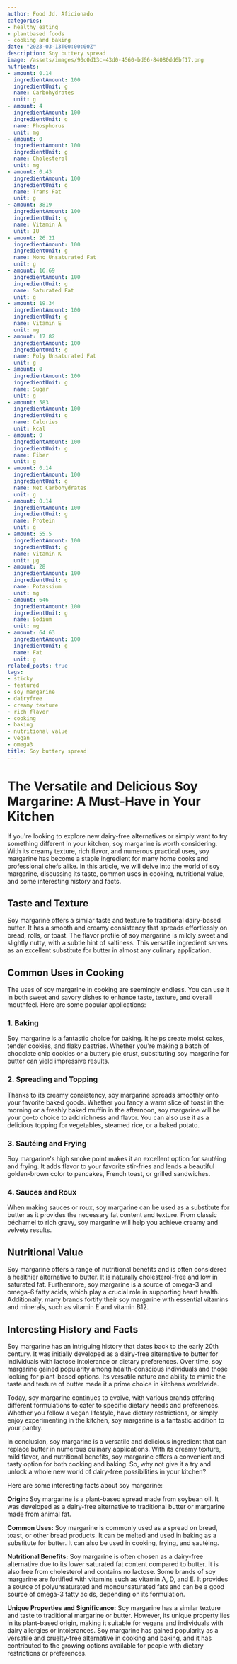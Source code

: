 ```yaml
---
author: Food Jd. Aficionado
categories:
- healthy eating
- plantbased foods
- cooking and baking
date: "2023-03-13T00:00:00Z"
description: Soy buttery spread
image: /assets/images/90c0d13c-43d0-4560-bd66-84080dd6bf17.png
nutrients:
- amount: 0.14
  ingredientAmount: 100
  ingredientUnit: g
  name: Carbohydrates
  unit: g
- amount: 4
  ingredientAmount: 100
  ingredientUnit: g
  name: Phosphorus
  unit: mg
- amount: 0
  ingredientAmount: 100
  ingredientUnit: g
  name: Cholesterol
  unit: mg
- amount: 0.43
  ingredientAmount: 100
  ingredientUnit: g
  name: Trans Fat
  unit: g
- amount: 3819
  ingredientAmount: 100
  ingredientUnit: g
  name: Vitamin A
  unit: IU
- amount: 26.21
  ingredientAmount: 100
  ingredientUnit: g
  name: Mono Unsaturated Fat
  unit: g
- amount: 16.69
  ingredientAmount: 100
  ingredientUnit: g
  name: Saturated Fat
  unit: g
- amount: 19.34
  ingredientAmount: 100
  ingredientUnit: g
  name: Vitamin E
  unit: mg
- amount: 17.82
  ingredientAmount: 100
  ingredientUnit: g
  name: Poly Unsaturated Fat
  unit: g
- amount: 0
  ingredientAmount: 100
  ingredientUnit: g
  name: Sugar
  unit: g
- amount: 583
  ingredientAmount: 100
  ingredientUnit: g
  name: Calories
  unit: kcal
- amount: 0
  ingredientAmount: 100
  ingredientUnit: g
  name: Fiber
  unit: g
- amount: 0.14
  ingredientAmount: 100
  ingredientUnit: g
  name: Net Carbohydrates
  unit: g
- amount: 0.14
  ingredientAmount: 100
  ingredientUnit: g
  name: Protein
  unit: g
- amount: 55.5
  ingredientAmount: 100
  ingredientUnit: g
  name: Vitamin K
  unit: µg
- amount: 28
  ingredientAmount: 100
  ingredientUnit: g
  name: Potassium
  unit: mg
- amount: 646
  ingredientAmount: 100
  ingredientUnit: g
  name: Sodium
  unit: mg
- amount: 64.63
  ingredientAmount: 100
  ingredientUnit: g
  name: Fat
  unit: g
related_posts: true
tags:
- sticky
- featured
- soy margarine
- dairyfree
- creamy texture
- rich flavor
- cooking
- baking
- nutritional value
- vegan
- omega3
title: Soy buttery spread
---
```

# The Versatile and Delicious Soy Margarine: A Must-Have in Your Kitchen

If you're looking to explore new dairy-free alternatives or simply want to try something different in your kitchen, soy margarine is worth considering. With its creamy texture, rich flavor, and numerous practical uses, soy margarine has become a staple ingredient for many home cooks and professional chefs alike. In this article, we will delve into the world of soy margarine, discussing its taste, common uses in cooking, nutritional value, and some interesting history and facts.

## Taste and Texture

Soy margarine offers a similar taste and texture to traditional dairy-based butter. It has a smooth and creamy consistency that spreads effortlessly on bread, rolls, or toast. The flavor profile of soy margarine is mildly sweet and slightly nutty, with a subtle hint of saltiness. This versatile ingredient serves as an excellent substitute for butter in almost any culinary application.

## Common Uses in Cooking

The uses of soy margarine in cooking are seemingly endless. You can use it in both sweet and savory dishes to enhance taste, texture, and overall mouthfeel. Here are some popular applications:

### 1. Baking

Soy margarine is a fantastic choice for baking. It helps create moist cakes, tender cookies, and flaky pastries. Whether you're making a batch of chocolate chip cookies or a buttery pie crust, substituting soy margarine for butter can yield impressive results.

### 2. Spreading and Topping

Thanks to its creamy consistency, soy margarine spreads smoothly onto your favorite baked goods. Whether you fancy a warm slice of toast in the morning or a freshly baked muffin in the afternoon, soy margarine will be your go-to choice to add richness and flavor. You can also use it as a delicious topping for vegetables, steamed rice, or a baked potato.

### 3. Sautéing and Frying

Soy margarine's high smoke point makes it an excellent option for sautéing and frying. It adds flavor to your favorite stir-fries and lends a beautiful golden-brown color to pancakes, French toast, or grilled sandwiches.

### 4. Sauces and Roux

When making sauces or roux, soy margarine can be used as a substitute for butter as it provides the necessary fat content and texture. From classic béchamel to rich gravy, soy margarine will help you achieve creamy and velvety results.

## Nutritional Value

Soy margarine offers a range of nutritional benefits and is often considered a healthier alternative to butter. It is naturally cholesterol-free and low in saturated fat. Furthermore, soy margarine is a source of omega-3 and omega-6 fatty acids, which play a crucial role in supporting heart health. Additionally, many brands fortify their soy margarine with essential vitamins and minerals, such as vitamin E and vitamin B12.

## Interesting History and Facts

Soy margarine has an intriguing history that dates back to the early 20th century. It was initially developed as a dairy-free alternative to butter for individuals with lactose intolerance or dietary preferences. Over time, soy margarine gained popularity among health-conscious individuals and those looking for plant-based options. Its versatile nature and ability to mimic the taste and texture of butter made it a prime choice in kitchens worldwide.

Today, soy margarine continues to evolve, with various brands offering different formulations to cater to specific dietary needs and preferences. Whether you follow a vegan lifestyle, have dietary restrictions, or simply enjoy experimenting in the kitchen, soy margarine is a fantastic addition to your pantry.

In conclusion, soy margarine is a versatile and delicious ingredient that can replace butter in numerous culinary applications. With its creamy texture, mild flavor, and nutritional benefits, soy margarine offers a convenient and tasty option for both cooking and baking. So, why not give it a try and unlock a whole new world of dairy-free possibilities in your kitchen?

Here are some interesting facts about soy margarine:

**Origin:** 
Soy margarine is a plant-based spread made from soybean oil. It was developed as a dairy-free alternative to traditional butter or margarine made from animal fat.

**Common Uses:** 
Soy margarine is commonly used as a spread on bread, toast, or other bread products. It can be melted and used in baking as a substitute for butter. It can also be used in cooking, frying, and sautéing.

**Nutritional Benefits:** 
Soy margarine is often chosen as a dairy-free alternative due to its lower saturated fat content compared to butter. It is also free from cholesterol and contains no lactose. Some brands of soy margarine are fortified with vitamins such as vitamin A, D, and E. It provides a source of polyunsaturated and monounsaturated fats and can be a good source of omega-3 fatty acids, depending on its formulation.

**Unique Properties and Significance:** 
Soy margarine has a similar texture and taste to traditional margarine or butter. However, its unique property lies in its plant-based origin, making it suitable for vegans and individuals with dairy allergies or intolerances. Soy margarine has gained popularity as a versatile and cruelty-free alternative in cooking and baking, and it has contributed to the growing options available for people with dietary restrictions or preferences.
